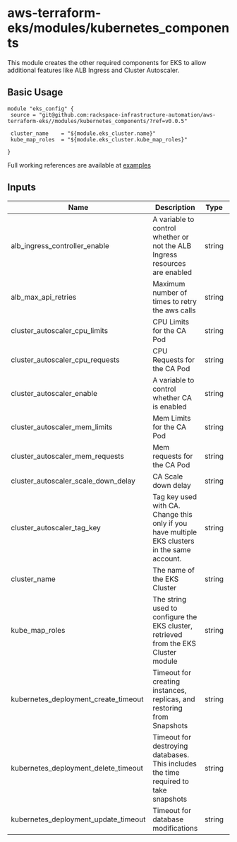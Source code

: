 # aws-terraform-eks/modules/kubernetes_components

This module creates the other required components for EKS to allow additional features like ALB Ingress and Cluster Autoscaler.

## Basic Usage

```
module "eks_config" {
 source = "git@github.com:rackspace-infrastructure-automation/aws-terraform-eks//modules/kubernetes_components/?ref=v0.0.5"

 cluster_name    = "${module.eks_cluster.name}"
 kube_map_roles  = "${module.eks_cluster.kube_map_roles}"

}
```

Full working references are available at [examples](examples)

## Inputs

| Name | Description | Type | Default | Required |
|------|-------------|:----:|:-----:|:-----:|
| alb\_ingress\_controller\_enable | A variable to control whether or not the ALB Ingress resources are enabled | string | `"true"` | no |
| alb\_max\_api\_retries | Maximum number of times to retry the aws calls | string | `"10"` | no |
| cluster\_autoscaler\_cpu\_limits | CPU Limits for the CA Pod | string | `"100m"` | no |
| cluster\_autoscaler\_cpu\_requests | CPU Requests for the CA Pod | string | `"100m"` | no |
| cluster\_autoscaler\_enable | A variable to control whether CA is enabled | string | `"true"` | no |
| cluster\_autoscaler\_mem\_limits | Mem Limits for the CA Pod | string | `"300Mi"` | no |
| cluster\_autoscaler\_mem\_requests | Mem requests for the CA Pod | string | `"300Mi"` | no |
| cluster\_autoscaler\_scale\_down\_delay | CA Scale down delay | string | `"5m"` | no |
| cluster\_autoscaler\_tag\_key | Tag key used with CA. Change this only if you have multiple EKS clusters in the same account. | string | `"k8s.io/cluster-autoscaler/enabled"` | no |
| cluster\_name | The name of the EKS Cluster | string | n/a | yes |
| kube\_map\_roles | The string used to configure the EKS cluster, retrieved from the EKS Cluster module | string | n/a | yes |
| kubernetes\_deployment\_create\_timeout | Timeout for creating instances, replicas, and restoring from Snapshots | string | `"30m"` | no |
| kubernetes\_deployment\_delete\_timeout | Timeout for destroying databases. This includes the time required to take snapshots | string | `"30m"` | no |
| kubernetes\_deployment\_update\_timeout | Timeout for database modifications | string | `"30m"` | no |

